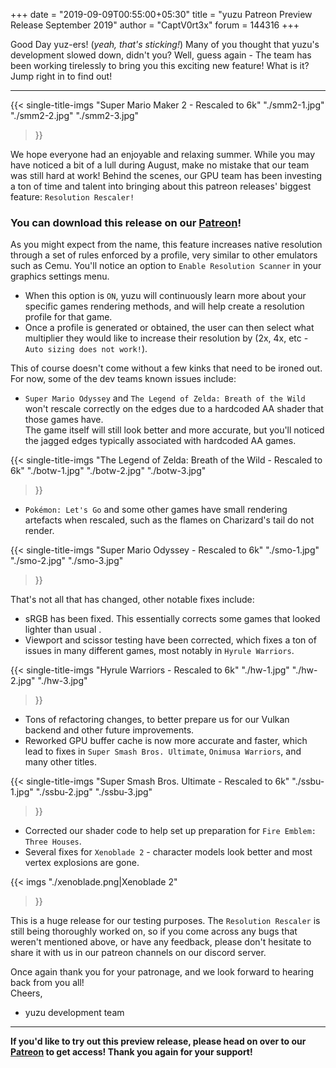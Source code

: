 +++
date = "2019-09-09T00:55:00+05:30"
title = "yuzu Patreon Preview Release September 2019"
author = "CaptV0rt3x"
forum = 144316
+++

Good Day yuz-ers! (*yeah, that's sticking!*)
Many of you thought that yuzu's development slowed down, didn't you?
Well, guess again - The team has been working tirelessly to bring you this exciting new feature!
What is it? Jump right in to find out!
<!--more-->
****
{{< single-title-imgs
    "Super Mario Maker 2 - Rescaled to 6k"
    "./smm2-1.jpg"
    "./smm2-2.jpg"
    "./smm2-3.jpg"
>}}

We hope everyone had an enjoyable and relaxing summer.
While you may have noticed a bit of a lull during August, make no mistake that our team was still hard at work!
Behind the scenes, our GPU team has been investing a ton of time and talent into bringing about this patreon releases' biggest feature: `Resolution Rescaler!`

### You can download this release on our [Patreon](https://www.patreon.com/yuzuteam)!

As you might expect from the name, this feature increases native resolution through a set of rules enforced by a profile, very similar to other emulators such as Cemu.
You'll notice an option to `Enable Resolution Scanner` in your graphics settings menu.

- When this option is `ON`, yuzu will continuously learn more about your specific games rendering methods, and will help create a resolution profile for that game.
- Once a profile is generated or obtained, the user can then select what multiplier they would like to increase their resolution by (2x, 4x, etc - `Auto sizing does not work!`). 

This of course doesn't come without a few kinks that need to be ironed out.
For now, some of the dev teams known issues include:

 - `Super Mario Odyssey` and `The Legend of Zelda: Breath of the Wild` won't rescale correctly on the edges due to a hardcoded AA shader that those games have. <br>
 The game itself will still look better and more accurate, but you'll noticed the jagged edges typically associated with hardcoded AA games.
 
 {{< single-title-imgs
     "The Legend of Zelda: Breath of the Wild - Rescaled to 6k"
     "./botw-1.jpg"
     "./botw-2.jpg"
     "./botw-3.jpg"
 >}}
 
 - `Pokémon: Let's Go` and some other games have small rendering artefacts when rescaled, such as the flames on Charizard's tail do not render.
 
 {{< single-title-imgs
     "Super Mario Odyssey - Rescaled to 6k"
     "./smo-1.jpg"
     "./smo-2.jpg"
     "./smo-3.jpg"
 >}}

That's not all that has changed, other notable fixes include:

- sRGB has been fixed. This essentially corrects some games that looked lighter than usual  .
- Viewport and scissor testing have been corrected, which fixes a ton of issues in many different games, most notably in `Hyrule Warriors`.

{{< single-title-imgs
    "Hyrule Warriors - Rescaled to 6k"
    "./hw-1.jpg"
    "./hw-2.jpg"
    "./hw-3.jpg"
>}}

- Tons of refactoring changes, to better prepare us for our Vulkan backend and other future improvements. 
- Reworked GPU buffer cache is now more accurate and faster, which lead to fixes in `Super Smash Bros. Ultimate`, `Onimusa Warriors`, and many other titles.

{{< single-title-imgs
    "Super Smash Bros. Ultimate - Rescaled to 6k"
    "./ssbu-1.jpg"
    "./ssbu-2.jpg"
    "./ssbu-3.jpg"
>}}

- Corrected our shader code to help set up preparation for `Fire Emblem: Three Houses`.
- Several fixes for `Xenoblade 2` - character models look better and most vertex explosions are gone.

{{< imgs
    "./xenoblade.png|Xenoblade 2"
>}}

This is a huge release for our testing purposes.
The `Resolution Rescaler` is still being thoroughly worked on, so if you come across any bugs that weren't mentioned above, or have any feedback, please don't hesitate to share it with us in our patreon channels on our discord server.

Once again thank you for your patronage, and we look forward to hearing back from you all! <br>
Cheers, <br>
- yuzu development team

****
**If you'd like to try out this preview release, please head on over to our [Patreon](https://www.patreon.com/yuzuteam) to get access!
Thank you again for your support!**